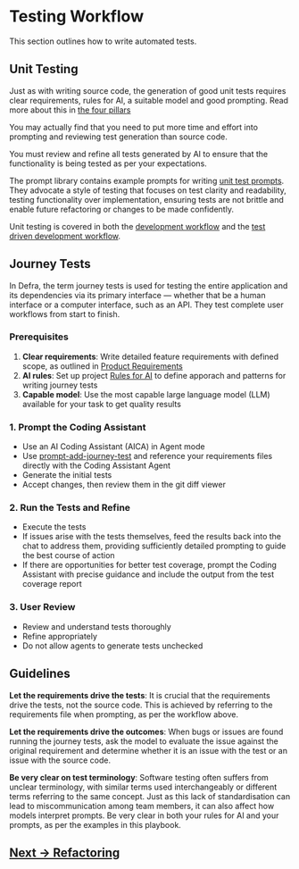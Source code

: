 # Testing Workflow

This section outlines how to write automated tests.

## Unit Testing

Just as with writing source code, the generation of good unit tests requires clear requirements, rules for AI, a suitable model and good prompting. Read more about this in [the four pillars](../getting-started/the-four-pillars.md)

You may actually find that you need to put more time and effort into prompting and reviewing test generation than source code. 

You must review and refine all tests generated by AI to ensure that the functionality is being tested as per your expectations.

The prompt library contains example prompts for writing [unit test prompts](../appendix/prompt-library/testing/prompt-add-unit-test.md). They advocate a style of testing that focuses on test clarity and readability, testing functionality over implementation, ensuring tests are not brittle and enable future refactoring or changes to be made confidently.

Unit testing is covered in both the [development workflow](development.md) and the [test driven development workflow](test-driven-development.md). 

## Journey Tests 

In Defra, the term journey tests is used for testing the entire application and its dependencies via its primary interface — whether that be a human interface or a computer interface, such as an API. They test complete user workflows from start to finish.

### Prerequisites

1. **Clear requirements**: Write detailed feature requirements with defined scope, as outlined in [Product Requirements](product-requirements.md)
2. **AI rules**: Set up project [Rules for AI](../appendix/rules-for-ai/) to define apporach and patterns for writing journey tests
3. **Capable model**: Use the most capable large language model (LLM) available for your task to get quality results

### 1. Prompt the Coding Assistant

- Use an AI Coding Assistant (AICA) in Agent mode
- Use [prompt-add-journey-test](../appendix/prompt-library/testing/prompt-add-journey-test.md) and reference your requirements files directly with the Coding Assistant Agent
- Generate the initial tests
- Accept changes, then review them in the git diff viewer

### 2. Run the Tests and Refine  

- Execute the tests
- If issues arise with the tests themselves, feed the results back into the chat to address them, providing sufficiently detailed prompting to guide the best course of action
- If there are opportunities for better test coverage, prompt the Coding Assistant with precise guidance and include the output from the test coverage report

### 3. User Review  

- Review and understand tests thoroughly
- Refine appropriately
- Do not allow agents to generate tests unchecked

## Guidelines

**Let the requirements drive the tests**: It is crucial that the requirements drive the tests, not the source code. This is achieved by referring to the requirements file when prompting, as per the workflow above. 

**Let the requirements drive the outcomes**: When bugs or issues are found running the journey tests, ask the model to evaluate the issue against the original requirement and determine whether it is an issue with the test or an issue with the source code. 

**Be very clear on test terminology**: Software testing often suffers from unclear terminology, with similar terms used interchangeably or different terms referring to the same concept. Just as this lack of standardisation can lead to miscommunication among team members, it can also affect how models interpret prompts. Be very clear in both your rules for AI and your prompts, as per the examples in this playbook.

## [Next -> Refactoring](refactoring.md)